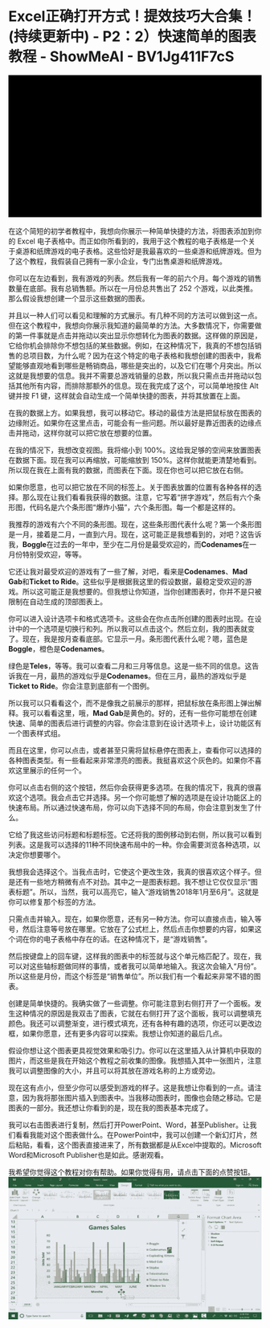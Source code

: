 # Excel正确打开方式！提效技巧大合集！(持续更新中) - P2：2）快速简单的图表教程 - ShowMeAI - BV1Jg411F7cS

![](img/020a88a309cd82ddf59ca89bc0986277_0.png)

在这个简短的初学者教程中，我想向你展示一种简单快捷的方法，将图表添加到你的 Excel 电子表格中。而正如你所看到的，我用于这个教程的电子表格是一个关于桌游和纸牌游戏的电子表格。这些恰好是我最喜欢的一些桌游和纸牌游戏。但为了这个教程，我假装自己拥有一家小企业，专门出售桌游和纸牌游戏。

你可以在左边看到，我有游戏的列表。然后我有一年的前六个月。每个游戏的销售数量在底部。我有总销售额。所以在一月份总共售出了 252 个游戏，以此类推。那么假设我想创建一个显示这些数据的图表。

并且以一种人们可以看见和理解的方式展示。有几种不同的方法可以做到这一点。但在这个教程中，我想向你展示我知道的最简单的方法。大多数情况下，你需要做的第一件事就是点击并拖动以突出显示你想转化为图表的数据。这样做的原因是，它给你机会排除你不想包括的某些数据。例如，在这种情况下，我真的不想包括销售的总项目数，为什么呢？因为在这个特定的电子表格和我想创建的图表中，我希望能够直观地看到哪些是畅销商品，哪些是突出的，以及它们在哪个月突出。所以这就是我想要的信息。我并不需要总游戏销量的总数，所以我只需点击并拖动以包括其他所有内容，而排除那额外的信息。现在我完成了这个，可以简单地按住 Alt 键并按 F1 键，这样就会自动生成一个简单快捷的图表，并将其放置在上面。

在我的数据上方。如果我想，我可以移动它。移动的最佳方法是把鼠标放在图表的边缘附近。如果你在这里点击，可能会有一些问题。所以最好是靠近图表的边缘点击并拖动，这样你就可以把它放在想要的位置。

在我的情况下，我想改变视图。我将缩小到 100%。这给我足够的空间来放置图表在数据下面。现在我可以再缩放，可能缩放到 150%。这样你就能更清楚地看到。所以现在我在上面有我的数据，而图表在下面。现在你也可以把它放在右侧。

如果你愿意，也可以把它放在不同的标签上。关于图表放置的位置有各种各样的选择。那么现在让我们看看我获得的数据。注意，它写着“拼字游戏”，然后有六个条形图，代码名是六个条形图“爆炸小猫”，六个条形图。每一个都是这样的。

我推荐的游戏有六个不同的条形图。现在，这些条形图代表什么呢？第一个条形图是一月，接着是二月，一直到六月。现在，这可能正是我想看到的，对吧？这告诉我，**Boggle**在过去的一年中，至少在二月份是最受欢迎的，而**Codenames**在一月份特别受欢迎，等等。

它还让我对最受欢迎的游戏有了一些了解，对吧，看来是**Codenames**、**Mad Gab**和**Ticket to Ride**。这些似乎是根据我这里的假设数据，最稳定受欢迎的游戏。所以这可能正是我想要的。但我想让你知道，当你创建图表时，你并不是只被限制在自动生成的顶部图表上。

你可以进入设计选项卡和格式选项卡。这些会在你点击所创建的图表时出现。在设计中的一个选项是切换行和列。所以我可以点击这个。然后立刻，我的图表就变了。现在，我是按月查看底部。它显示一月。条形图代表什么呢？嗯，蓝色是**Boggle**，橙色是**Codenames**。

绿色是**Teles**，等等。我可以查看二月和三月等信息。这是一些不同的信息。这告诉我在一月，最热的游戏似乎是**Codenames**。但在三月，最热的游戏似乎是**Ticket to Ride**。你会注意到底部有一个图例。

所以我可以只看看这个，而不是像我之前展示的那样，把鼠标放在条形图上弹出解释。我可以看看这里，哦，**Mad Gab**是黄色的。好的，还有一些你可能想在创建快速、简单的图表后进行调整的内容。你会注意到在设计选项卡上，设计功能区有一个图表样式组。

而且在这里，你可以点击，或者甚至只需将鼠标悬停在图表上，查看你可以选择的各种图表类型。有一些看起来非常漂亮的图表。我挺喜欢这个灰色的。如果你不喜欢这里展示的任何一个。

你可以点击右侧的这个按钮，然后你会获得更多选项。在我的情况下，我真的很喜欢这个选项。我会点击它并选择。另一个你可能想了解的选项是在设计功能区上的快速布局。所以通过快速布局，你可以向下选择不同的布局，你会注意到发生了什么。

它给了我这些访问标题和标题标签。它还将我的图例移动到右侧，所以我可以看到列表。这是我可以选择的11种不同快速布局中的一种。你会需要浏览各种选项，以决定你想要哪个。

我想我会选择这个。当我点击时，它使这个更改生效，我真的很喜欢这个样子。但是还有一些地方稍微有点不对劲。其中之一是图表标题。我不想让它仅仅显示“图表标题”。所以，当然，我可以高亮它，输入“游戏销售2018年1月至6月”。这就是你可以修复那个标签的方法。

只需点击并输入。现在，如果你愿意，还有另一种方法。你可以直接点击，输入等号，然后注意等号放在哪里。它放在了公式栏上，然后点击你想要的内容，如果这个词在你的电子表格中存在的话。在这种情况下，是“游戏销售”。

然后按键盘上的回车键，这样我的图表中的标签就与这个单元格匹配了。现在，我可以对这些轴标题做同样的事情，或者我可以简单地输入。我这次会输入“月份”。所以这些是月份，而这个标签是“销售单位”。所以我们有一个看起来非常不错的图表。

创建是简单快捷的。我确实做了一些调整。你可能注意到右侧打开了一个面板。发生这种情况的原因是我双击了图表，它就在右侧打开了这个面板，我可以调整填充颜色。我还可以调整渐变，进行模式填充，还有各种有趣的选项，你还可以更改边框，如果你愿意，还有更多内容可以探索。我想让你知道的最后几点。

假设你想让这个图表更具视觉效果和吸引力。你可以在这里插入从计算机中获取的图片，而这些是我在开始这个教程之前收集的图像。我想插入其中一张图片，注意我可以调整图像的大小，并且可以将其放在游戏名称的上方或旁边。

现在这有点小，但至少你可以感受到游戏的样子。这是我想让你看到的一点。请注意，因为我将那张图片插入到图表中。当我移动图表时，图像也会随之移动。它是图表的一部分。我还想让你看到的是，现在我的图表基本完成了。

我可以右击图表进行复制，然后打开PowerPoint、Word，甚至Publisher。让我们看看我能对这个图表做什么。在PowerPoint中，我可以创建一个新幻灯片，然后粘贴，看看，这个图表直接进来了，所有数据都是从Excel中提取的。Microsoft Word和Microsoft Publisher也是如此。感谢观看。

我希望你觉得这个教程对你有帮助。如果你觉得有用，请点击下面的点赞按钮。![](img/020a88a309cd82ddf59ca89bc0986277_2.png)

